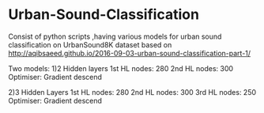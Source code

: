 # Urban-Sound-Classification
Consist of python scripts ,having various models for urban sound classification on UrbanSound8K dataset based on http://aqibsaeed.github.io/2016-09-03-urban-sound-classification-part-1/

Two models:
1)2 Hidden layers
  1st HL nodes: 280
  2nd HL nodes: 300
  Optimiser: Gradient descend
  
2)3 Hidden Layers
  1st HL nodes: 280
  2nd HL nodes: 300
  3rd HL nodes: 250
  Optimiser: Gradient descend
